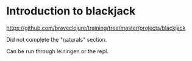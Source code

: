 # Introduction to blackjack

https://github.com/braveclojure/training/tree/master/projects/blackjack

Did not complete the "naturals" section.

Can be run through leiningen or the repl.